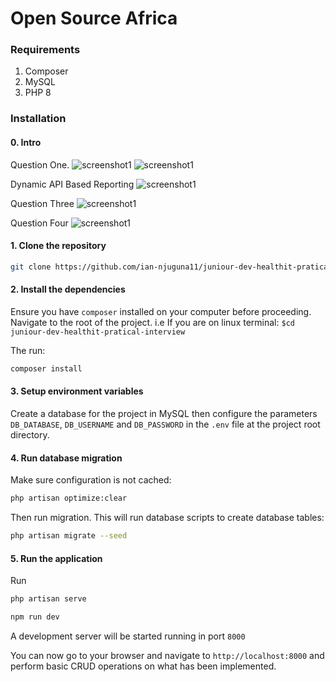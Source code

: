# Open Source Africa

### Requirements
1. Composer
2. MySQL
3. PHP 8
### Installation

#### 0. Intro
Question One.
![screenshot1](question-one.png)
![screenshot1](question-one-create.png)

Dynamic API Based Reporting
![screenshot1](question-one-dynamic-reports.png)

Question Three
![screenshot1](order-desc-table.png)

Question Four
![screenshot1](url-shortener.png)

#### 1. Clone the repository
```bash
git clone https://github.com/ian-njuguna11/juniour-dev-healthit-pratical-interview
```
#### 2. Install the dependencies
Ensure you have `composer` installed on your computer before proceeding.
Navigate to the root of the project. i.e If you are on linux terminal: `$cd juniour-dev-healthit-pratical-interview`

The run:
```bash
composer install
```

#### 3. Setup environment variables
Create a database for the project in MySQL then configure the parameters `DB_DATABASE`, `DB_USERNAME` and `DB_PASSWORD` in the `.env` file at the project root directory.

#### 4. Run database migration
Make sure configuration is not cached:
```bash
php artisan optimize:clear
```

Then run migration. This will run database scripts to create database tables:
```bash
php artisan migrate --seed
```

#### 5. Run the application
Run
```bash
php artisan serve

npm run dev
```



A development server will be started running in port `8000`

You can now go to your browser and navigate to `http://localhost:8000` and perform basic CRUD operations on what has been implemented.
